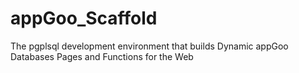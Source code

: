 # appGoo_Scaffold
The pgplsql development environment that builds Dynamic appGoo Databases Pages and Functions for the Web

